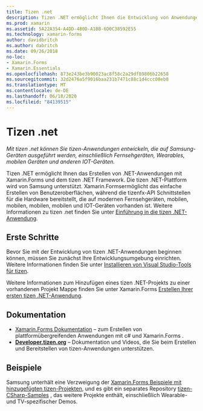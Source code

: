 ```yaml
---
title: Tizen .net
description: Tizen .NET ermöglicht Ihnen die Entwicklung von Anwendungen für das tizen-Betriebssystem, das auf Samsung-Geräten, einschließlich Fernsehgeräten, Wearables, mobilen Geräten und anderen IOT-Geräten, ausgeführt werden kann.
ms.prod: xamarin
ms.assetid: 5A22A354-A4DD-480D-A1BB-6D0C38592E55
ms.technology: xamarin-forms
author: davidbritch
ms.author: dabritch
ms.date: 09/26/2018
no-loc:
- Xamarin.Forms
- Xamarin.Essentials
ms.openlocfilehash: 873e243be3b90023ac8f58c2a29df89806b22658
ms.sourcegitcommit: 32d2476a5f9016baa231b7471c88c1d4ccc08eb8
ms.translationtype: MT
ms.contentlocale: de-DE
ms.lasthandoff: 06/18/2020
ms.locfileid: "84139515"
---
```

# <a name="tizen-net"></a>Tizen .net

_Mit tizen .net können Sie tizen-Anwendungen entwickeln, die auf Samsung-Geräten ausgeführt werden, einschließlich Fernsehgeräten, Wearables, mobilen Geräten und anderen IOT-Geräten._

Tizen .NET ermöglicht Ihnen das Erstellen von .NET-Anwendungen mit Xamarin.Forms und dem tizen .NET Framework. Die tizen .NET-Plattform wird von Samsung unterstützt. Xamarin.Formsermöglicht das einfache Erstellen von Benutzeroberflächen, während die tizenfx-API Schnittstellen für die Hardware bereitstellt, die auf modernen Fernsehgeräten, mobilen, mobilen, mobilen, mobilen und IOT-Geräten vorhanden ist. Weitere Informationen zu tizen .net finden Sie unter [Einführung in die tizen .NET-Anwendung](https://developer.tizen.org/development/training/.net-application).

## <a name="get-started"></a>Erste Schritte

Bevor Sie mit der Entwicklung von tizen .NET-Anwendungen beginnen können, müssen Sie zunächst Ihre Entwicklungsumgebung einrichten. Weitere Informationen finden Sie unter [Installieren von Visual Studio-Tools für tizen](https://developer.tizen.org/development/visual-studio-tools-tizen/installing-visual-studio-tools-tizen).

Weitere Informationen zum Hinzufügen eines tizen .NET-Projekts zu einer vorhandenen Projekt Mappe finden Sie unter Xamarin.Forms [Erstellen Ihrer ersten tizen .NET-Anwendung](https://developer.tizen.org/development/training/.net-application/creating-your-first-tizen-.net-application).

## <a name="documentation"></a>Dokumentation

- [ Xamarin.Forms Dokumentation](~/xamarin-forms/index.yml) &ndash; zum Erstellen von plattformübergreifenden Anwendungen mit c# und Xamarin.Forms .
- [**Developer.tizen.org**](https://developer.tizen.org/development) &ndash; Dokumentation und Videos, die Sie beim Erstellen und Bereitstellen von tizen-Anwendungen unterstützen.

## <a name="samples"></a>Beispiele

Samsung unterhält eine Verzweigung der [ Xamarin.Forms Beispiele mit hinzugefügten tizen-Projekten](https://github.com/Samsung/xamarin-forms-samples), und es gibt ein separates Repository [tizen-CSharp-Samples](https://github.com/Samsung/Tizen-CSharp-Samples) , das weitere Projekte enthält, einschließlich Wearable-und TV-spezifischer Demos.
